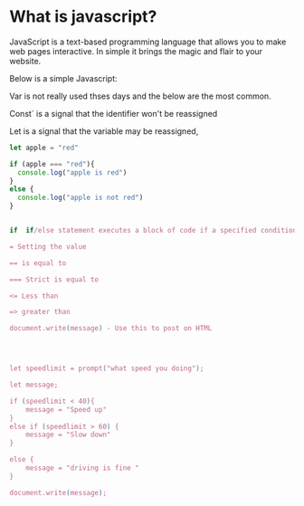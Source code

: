 # What is javascript? 

JavaScript is a text-based programming language that allows you to make web pages interactive. In simple it brings the magic and flair to your website. 


Below is a simple Javascript: 


Var is not really used thses days and the below are the most common. 

Const` is a signal that the identifier won't be reassigned
 
Let is a signal that the variable may be reassigned,

``` js
let apple = "red"

if (apple === "red"){
  console.log("apple is red")
} 
else {
  console.log("apple is not red")
}


if  if/else statement executes a block of code if a specified condition is true.

= Setting the value 

== is equal to 

=== Strict is equal to 

<= Less than 

=> greater than 

document.write(message) - Use this to post on HTML 




let speedlimit = prompt("what speed you doing");

let message;

if (speedlimit < 40){
    message = "Speed up"
}
else if (speedlimit > 60) {
    message = "Slow down"
}

else {
    message = "driving is fine "
}

document.write(message);



```
